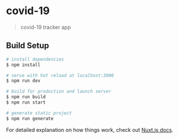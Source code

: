 # covid-19

> covid-19 tracker app

## Build Setup

```bash
# install dependencies
$ npm install

# serve with hot reload at localhost:3000
$ npm run dev

# build for production and launch server
$ npm run build
$ npm run start

# generate static project
$ npm run generate 
```

For detailed explanation on how things work, check out [Nuxt.js docs](https://nuxtjs.org).
